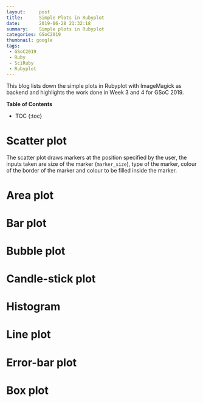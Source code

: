 ```yaml
---
layout:     post
title:      Simple Plots in Rubyplot
date:       2019-06-28 21:32:18
summary:    Simple plots in Rubyplot
categories: GSoC2019
thumbnail: google
tags:
 - GSoC2019
 - Ruby
 - SciRuby
 - Rubyplot
---
```

This blog lists down the simple plots in Rubyplot with ImageMagick as backend and highlights the work done in Week 3 and 4 for GSoC 2019.  
  
**Table of Contents**
* TOC
{:toc}

# Scatter plot
The scatter plot draws markers at the position specified by the user, the inputs taken are size of the marker (`marker_size`), type of the marker, colour of the border of the marker and colour to be filled inside the marker.
# Area plot
# Bar plot
# Bubble plot
# Candle-stick plot
# Histogram
# Line plot
# Error-bar plot
# Box plot
